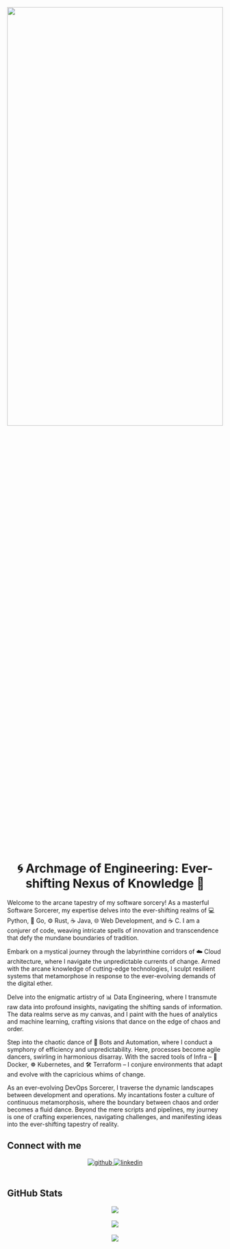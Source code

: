 <div align="center">
  <img src="https://github.com/adrianvillanueva997/adrianvillanueva997/blob/master/images/00005.png" align="center" style="width: 100%; height: 50%" />
</div>

# <div align="center">🌀 Archmage of Engineering: Ever-shifting Nexus of Knowledge 🔮</div>

<p>Welcome to the arcane tapestry of my software sorcery! As a masterful Software Sorcerer, my expertise delves into the ever-shifting realms of 💻 Python, 🚀 Go, ⚙️ Rust, ☕ Java, 🌐 Web Development, and ☕ C. I am a conjurer of code, weaving intricate spells of innovation and transcendence that defy the mundane boundaries of tradition.</p>

<p>Embark on a mystical journey through the labyrinthine corridors of ☁️ Cloud architecture, where I navigate the unpredictable currents of change. Armed with the arcane knowledge of cutting-edge technologies, I sculpt resilient systems that metamorphose in response to the ever-evolving demands of the digital ether.</p>

<p>Delve into the enigmatic artistry of 📊 Data Engineering, where I transmute raw data into profound insights, navigating the shifting sands of information. The data realms serve as my canvas, and I paint with the hues of analytics and machine learning, crafting visions that dance on the edge of chaos and order.</p>

<p>Step into the chaotic dance of 🤖 Bots and Automation, where I conduct a symphony of efficiency and unpredictability. Here, processes become agile dancers, swirling in harmonious disarray. With the sacred tools of Infra – 🐳 Docker, ☸️ Kubernetes, and 🛠️ Terraform – I conjure environments that adapt and evolve with the capricious whims of change.</p>

<p>As an ever-evolving DevOps Sorcerer, I traverse the dynamic landscapes between development and operations. My incantations foster a culture of continuous metamorphosis, where the boundary between chaos and order becomes a fluid dance. Beyond the mere scripts and pipelines, my journey is one of crafting experiences, navigating challenges, and manifesting ideas into the ever-shifting tapestry of reality.</p>

## Connect with me

<div align="center">
  <a href="https://github.com/adrianvillanueva997" target="_blank">
    <img src="https://img.shields.io/badge/github-%2324292e.svg?&style=for-the-badge&logo=github&logoColor=white" alt="github" style="margin-bottom: 5px;" />
  </a>
  <a href="https://linkedin.com/in/adrian-villanueva-martinez/" target="_blank">
    <img src="https://img.shields.io/badge/linkedin-%231E77B5.svg?&style=for-the-badge&logo=linkedin&logoColor=white" alt="linkedin" style="margin-bottom: 5px;" />
  </a>
</div>

<br/>

## GitHub Stats

<div align="center">
  <img src="https://github-readme-stats.vercel.app/api/top-langs/?username=adrianvillanueva997&hide_border=true&layout=compact&langs_count=20&hide=css,html,yacc" align="center" />
</div>

<br/>

<div align="center">
  <img src="https://komarev.com/ghpvc/?username=adrianvillanueva997&&style=flat-square" align="center" />
</div>

<br/>

<div align="center">
  <a href="https://paypal.me/thexiao77" target="_blank" style="display: inline-block;">
    <img src="https://img.shields.io/badge/Donate-PayPal-blue.svg?style=flat-square" align="center" />
  </a>
</div>

<br/>
<br />
